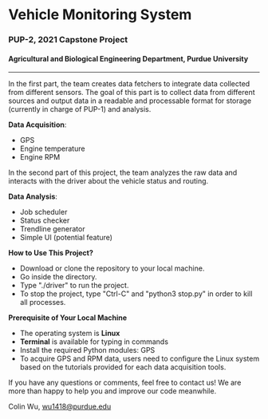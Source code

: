 # Vehicle Monitoring System

### PUP-2, 2021 Capstone Project

#### Agricultural and Biological Engineering Department, Purdue University

---

In the first part, the team creates data fetchers to integrate data collected from
different sensors. The goal of this part is to collect data from different sources and output data in a readable and
processable format for storage (currently in charge of PUP-1) and analysis.


**Data Acquisition**:
- GPS
- Engine temperature
- Engine RPM

In the second part of this project, the team analyzes the raw data and
interacts with the driver about the vehicle status and routing.

**Data Analysis**:
- Job scheduler
- Status checker
- Trendline generator
- Simple UI (potential feature)

**How to Use This Project?**
- Download or clone the repository to your local machine.
- Go inside the directory.
- Type "./driver" to run the project.
- To stop the project, type "Ctrl-C" and "python3 stop.py" in order to kill all processes.

**Prerequisite of Your Local Machine**
- The operating system is **Linux**
- **Terminal** is available for typing in commands
- Install the required Python modules: GPS
- To acquire GPS and RPM data, users need to configure the Linux system based on the tutorials provided for each data
  acquisition tools.

If you have any questions or comments, feel free to contact us! We are more than happy to help you and improve our code
meanwhile.

Colin Wu, wu1418@purdue.edu
